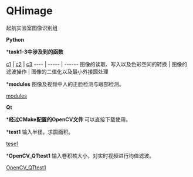 # QHimage
起航实验室图像识别组

**Python**

***task1-3中涉及到的函数**

[c1](https://github.com/QH17/QHimage/tree/master/task1-3/c1) |
[c2](https://github.com/QH17/QHimage/tree/master/task1-3/c2) |
[c3](https://github.com/QH17/QHimage/tree/master/task1-3/c3) 
---- | ----- | ------
图像的读取、写入以及色彩空间的转换 | 图像的滤波操作 | 图像的二值化以及最小外接圆处理

***modules**
图像及视频中人的正脸检测与眼部检测。

[modules](https://github.com/QH17/QHimage/tree/master/Python/modules)

**Qt**

***经过CMake配置的OpenCV文件**
可以直接下载使用。

***test1**
输入半径，求圆面积。

[tese1](https://github.com/QH17/QHimage/tree/master/Qt/Test1)

***OpenCV_QTtest1**
输入卷积核大小，对实时视频进行均值滤波。

[OpenCV_QTtest1](https://github.com/QH17/QHimage/tree/master/Qt/OpenCV_QTtest1)


